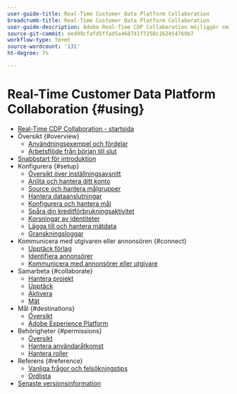 ```yaml
---
user-guide-title: Real-Time Customer Data Platform Collaboration
breadcrumb-title: Real-Time Customer Data Platform Collaboration
user-guide-description: Adobe Real-Time CDP Collaboration möjliggör smidig och säker datadelning och samarbete mellan annonsörer och utgivare, vilket underlättar målgruppsinsikter i realtid och personaliserade marknadsföringsstrategier.
source-git-commit: eed99cfafd5ffad5a468741f7258c162454769b7
workflow-type: tm+mt
source-wordcount: '131'
ht-degree: 7%

---
```



# Real-Time Customer Data Platform Collaboration {#using}

* [Real-Time CDP Collaboration - startsida](./home.md)
* Översikt {#overview}
   * [Användningsexempel och fördelar](./use-cases-benefits.md)
   * [Arbetsflöde från början till slut](./end-to-end-workflow.md)
* [Snabbstart för introduktion](./quick-start-guide.md)
* Konfigurera {#setup}
   * [Översikt över inställningsavsnitt](./setup/setup-overview.md)
   * [Anlita och hantera ditt konto](./setup/onboard-account.md)
   * [Source och hantera målgrupper](./setup/onboard-audiences.md)
   * [Hantera dataanslutningar](./setup/manage-data-connection.md)
   * [Konfigurera och hantera mål](./setup/manage-destinations.md)
   * [Spåra din kreditförbrukningsaktivitet](/help/guide/setup/my-activity.md)
   * [Korsningar av identiteter](./setup/identity-crosswalk.md)
   * [Lägga till och hantera mätdata](./setup/onboard-measurement-data.md)
   * [Granskningsloggar](./setup/audit-logs.md)
* Kommunicera med utgivaren eller annonsören {#connect}
   * [Upptäck förlag](./connect/discover-publishers.md)
   * [Identifiera annonsörer](./connect/discover-advertisers.md)
   * [Kommunicera med annonsörer eller utgivare](./connect/establishing-connections.md)
* Samarbeta {#collaborate}
   * [Hantera projekt](./collaborate/manage-projects.md)
   * [Upptäck](./collaborate/discover.md)
   * [Aktivera](./collaborate/activate.md)
   * [Mät](./collaborate/measure.md)
* Mål {#destinations}
   * [Översikt](./destinations/overview.md)
   * [Adobe Experience Platform](./destinations/experience-platform.md)
* Behörigheter {#permissions}
   * [Översikt](/help/guide/permissions/overview.md)
   * [Hantera användaråtkomst](/help/guide/permissions/manage-user-access.md)
   * [Hantera roller](/help/guide/permissions/manage-roles.md)
* Referens {#reference}
   * [Vanliga frågor och felsökningstips](./faqs/common-questions.md)
   * [Ordlista](./glossary.md)
* [Senaste versionsinformation](/help/guide/release-notes/latest.md)

